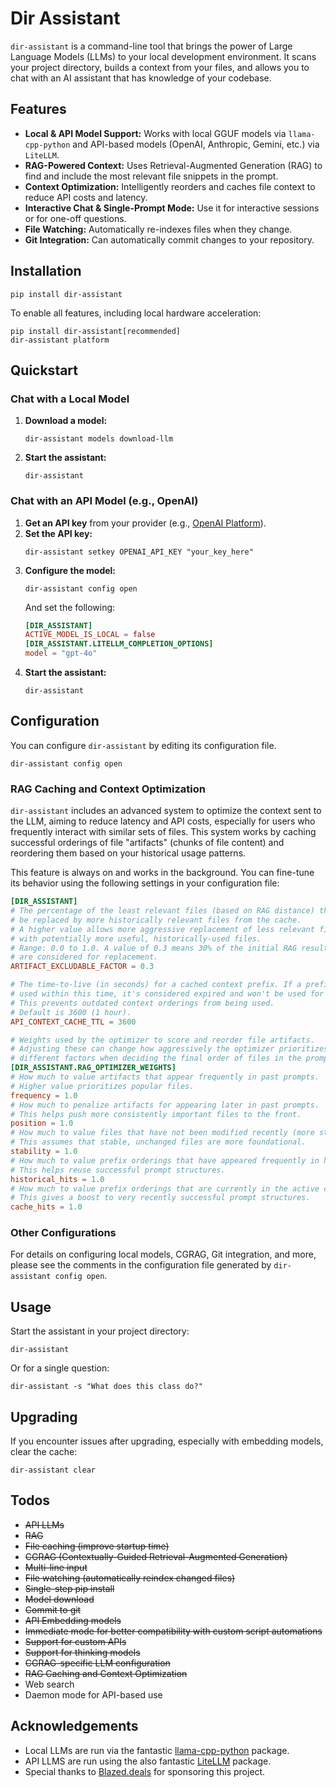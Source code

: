 # Dir Assistant

`dir-assistant` is a command-line tool that brings the power of Large Language Models (LLMs) to your local development environment. It scans your project directory, builds a context from your files, and allows you to chat with an AI assistant that has knowledge of your codebase.

## Features

- **Local & API Model Support:** Works with local GGUF models via `llama-cpp-python` and API-based models (OpenAI, Anthropic, Gemini, etc.) via `LiteLLM`.
- **RAG-Powered Context:** Uses Retrieval-Augmented Generation (RAG) to find and include the most relevant file snippets in the prompt.
- **Context Optimization:** Intelligently reorders and caches file context to reduce API costs and latency.
- **Interactive Chat & Single-Prompt Mode:** Use it for interactive sessions or for one-off questions.
- **File Watching:** Automatically re-indexes files when they change.
- **Git Integration:** Can automatically commit changes to your repository.

## Installation

```shell
pip install dir-assistant
```

To enable all features, including local hardware acceleration:

```shell
pip install dir-assistant[recommended]
dir-assistant platform
```

## Quickstart

### Chat with a Local Model

1.  **Download a model:**
    ```shell
    dir-assistant models download-llm
    ```
2.  **Start the assistant:**
    ```shell
    dir-assistant
    ```

### Chat with an API Model (e.g., OpenAI)

1.  **Get an API key** from your provider (e.g., [OpenAI Platform](https://platform.openai.com/api-keys)).
2.  **Set the API key:**
    ```shell
    dir-assistant setkey OPENAI_API_KEY "your_key_here"
    ```
3.  **Configure the model:**
    ```shell
    dir-assistant config open
    ```
    And set the following:
    ```toml
    [DIR_ASSISTANT]
    ACTIVE_MODEL_IS_LOCAL = false
    [DIR_ASSISTANT.LITELLM_COMPLETION_OPTIONS]
    model = "gpt-4o"
    ```
4.  **Start the assistant:**
    ```shell
    dir-assistant
    ```

## Configuration

You can configure `dir-assistant` by editing its configuration file.

```shell
dir-assistant config open
```

### RAG Caching and Context Optimization

`dir-assistant` includes an advanced system to optimize the context sent to the LLM, aiming to reduce latency and API costs, especially for users who frequently interact with similar sets of files. This system works by caching successful orderings of file "artifacts" (chunks of file content) and reordering them based on your historical usage patterns.

This feature is always on and works in the background. You can fine-tune its behavior using the following settings in your configuration file:

```toml
[DIR_ASSISTANT]
# The percentage of the least relevant files (based on RAG distance) that can
# be replaced by more historically relevant files from the cache.
# A higher value allows more aggressive replacement of less relevant files
# with potentially more useful, historically-used files.
# Range: 0.0 to 1.0. A value of 0.3 means 30% of the initial RAG results
# are considered for replacement.
ARTIFACT_EXCLUDABLE_FACTOR = 0.3

# The time-to-live (in seconds) for a cached context prefix. If a prefix isn't
# used within this time, it's considered expired and won't be used for optimization.
# This prevents outdated context orderings from being used.
# Default is 3600 (1 hour).
API_CONTEXT_CACHE_TTL = 3600

# Weights used by the optimizer to score and reorder file artifacts.
# Adjusting these can change how aggressively the optimizer prioritizes
# different factors when deciding the final order of files in the prompt.
[DIR_ASSISTANT.RAG_OPTIMIZER_WEIGHTS]
# How much to value artifacts that appear frequently in past prompts.
# Higher value prioritizes popular files.
frequency = 1.0
# How much to penalize artifacts for appearing later in past prompts.
# This helps push more consistently important files to the front.
position = 1.0
# How much to value files that have not been modified recently (more stable).
# This assumes that stable, unchanged files are more foundational.
stability = 1.0
# How much to value prefix orderings that have appeared frequently in history.
# This helps reuse successful prompt structures.
historical_hits = 1.0
# How much to value prefix orderings that are currently in the active cache.
# This gives a boost to very recently successful prompt structures.
cache_hits = 1.0
```

### Other Configurations

For details on configuring local models, CGRAG, Git integration, and more, please see the comments in the configuration file generated by `dir-assistant config open`.

## Usage

Start the assistant in your project directory:

```shell
dir-assistant
```

Or for a single question:

```shell
dir-assistant -s "What does this class do?"
```

## Upgrading

If you encounter issues after upgrading, especially with embedding models, clear the cache:

```shell
dir-assistant clear
```

## Todos
- ~~API LLMs~~
- ~~RAG~~
- ~~File caching (improve startup time)~~
- ~~CGRAG (Contextually-Guided Retrieval-Augmented Generation)~~
- ~~Multi-line input~~
- ~~File watching (automatically reindex changed files)~~
- ~~Single-step pip install~~
- ~~Model download~~
- ~~Commit to git~~
- ~~API Embedding models~~
- ~~Immediate mode for better compatibility with custom script automations~~
- ~~Support for custom APIs~~
- ~~Support for thinking models~~
- ~~CGRAG-specific LLM configuration~~
- ~~RAG Caching and Context Optimization~~
- Web search
- Daemon mode for API-based use

## Acknowledgements

- Local LLMs are run via the fantastic [llama-cpp-python](https://github.com/abetlen/llama-cpp-python) package.
- API LLMS are run using the also fantastic [LiteLLM](https://github.com/BerriAI/litellm) package.
- Special thanks to [Blazed.deals](https://blazed.deals) for sponsoring this project.
